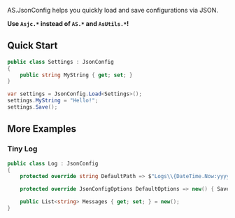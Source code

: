 AS.JsonConfig helps you quickly load and save configurations via JSON.

**Use `Asjc.*` instead of `AS.*` and `AsUtils.*`!**

## Quick Start

```csharp
public class Settings : JsonConfig
{
    public string MyString { get; set; }
}
```

```csharp
var settings = JsonConfig.Load<Settings>();
settings.MyString = "Hello!";
settings.Save();
```

## More Examples

### Tiny Log

```csharp
public class Log : JsonConfig
{
    protected override string DefaultPath => $"Logs\\{DateTime.Now:yyyyMMdd}.json";

    protected override JsonConfigOptions DefaultOptions => new() { SaveNew = false };

    public List<string> Messages { get; set; } = new();
}
```


